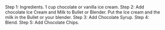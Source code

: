 Step 1: Ingredients. 1 cup chocolate or vanilla ice cream.
Step 2: Add chocolate Ice Cream and Milk to Bullet or Blender. Put the Ice cream and the milk in the Bullet or your blender.
Step 3: Add Chocolate Syrup.
Step 4: Blend.
Step 5: Add Chocolate Chips.